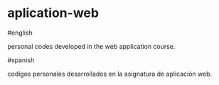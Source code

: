# aplication-web

#english

personal codes developed in the web application course.


#spanish

codigos personales desarrollados en la asignatura de aplicación web.
